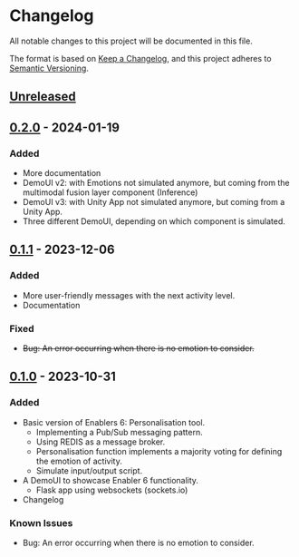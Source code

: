 # Changelog
All notable changes to this project will be documented in this file.

The format is based on [Keep a Changelog](https://keepachangelog.com/en/1.0.0/),
and this project adheres to [Semantic Versioning](https://semver.org/spec/v2.0.0.html).

## [Unreleased]

## [0.2.0] - 2024-01-19
### Added 
- More documentation
- DemoUI v2: with Emotions not simulated anymore, but coming from the multimodal fusion layer component (Inference)
- DemoUI v3: with Unity App not simulated anymore, but coming from a Unity App. 
- Three different DemoUI, depending on which component is simulated. 

## [0.1.1] - 2023-12-06
### Added 
- More user-friendly messages with the next activity level. 
- Documentation

### Fixed 
- ~~Bug: An error occurring when there is no emotion to consider.~~

## [0.1.0] - 2023-10-31
### Added
- Basic version of Enablers 6: Personalisation tool. 
  - Implementing a Pub/Sub messaging pattern. 
  - Using REDIS as a message broker. 
  - Personalisation function implements a majority voting for defining the emotion of activity.
  - Simulate input/output script.
- A DemoUI to showcase Enabler 6 functionality.
  - Flask app using websockets (sockets.io)
- Changelog

### Known Issues
- Bug: An error occurring when there is no emotion to consider.

<!-- 
Example of Categories to use in each release

### Added
- Just an example of how to use changelog.

### Changed
- Just an example of how to use changelog.

### Fixed
- Just an example of how to use changelog.

### Removed
- Just an example of how to use changelog.

### Deprecated
- Just an example of how to use changelog. -->


[unreleased]: https://github.com/um-xr2learn-enablers/XR2Learn-Personalisation/compare/v0.1.0...master
[0.1.0]: https://github.com/um-xr2learn-enablers/XR2Learn-Personalisation/releases/tag/v0.1.0
[0.1.1]: https://github.com/um-xr2learn-enablers/XR2Learn-Personalisation/releases/tag/v0.1.1
[0.2.0]: https://github.com/um-xr2learn-enablers/XR2Learn-Personalisation/releases/tag/v0.2.0